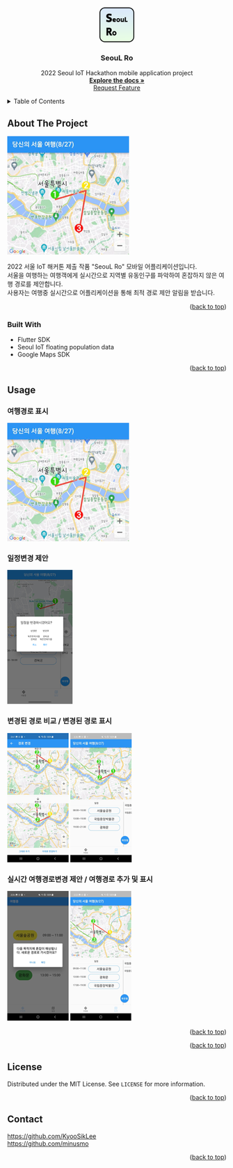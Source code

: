 <!-- Improved compatibility of back to top link: See: https://github.com/othneildrew/Best-README-Template/pull/73 -->
<a name="readme-top"></a>

<!-- PROJECT LOGO -->
<br />
<div align="center">
  <a href="https://github.com/SeoulRo/SeoulRo">
    <img src="readme_assets/team_logo.png" alt="Logo" width="80" height="80">
  </a>

<h3 align="center">SeouL Ro</h3>

  <p align="center">
    2022 Seoul IoT Hackathon mobile application project
    <br />
    <a href="https://github.com/SeoulRo/SeoulRo"><strong>Explore the docs »</strong></a>
    <br />
    <a href="https://github.com/SeoulRo/SeoulRo/issues">Request Feature</a>
  </p>
</div>



<!-- TABLE OF CONTENTS -->
<details>
  <summary>Table of Contents</summary>
  <ol>
    <li>
      <a href="#about-the-project">About The Project</a>
      <ul>
        <li><a href="#built-with">Built With</a></li>
      </ul>
    </li>
    <li><a href="#usage">Usage</a></li>
    <li><a href="#license">License</a></li>
    <li><a href="#contact">Contact</a></li>
  </ol>
</details>



<!-- ABOUT THE PROJECT -->
## About The Project

![서울로](./readme_assets/%EC%97%AC%ED%96%89%EA%B2%BD%EB%A1%9C%ED%91%9C%EC%8B%9C.png)

2022 서울 IoT 해커톤 제출 작품 "SeouL Ro" 모바일 어플리케이션입니다.  
서울을 여행하는 여행객에게 실시간으로 지역별 유동인구를 파악하여 혼잡하지 않은 여행 경로를 제안합니다.  
사용자는 여행중 실시간으로 어플리케이션을 통해 최적 경로 제안 알림을 받습니다.
<p align="right">(<a href="#readme-top">back to top</a>)</p>



### Built With

- Flutter SDK
- Seoul IoT floating population data
- Google Maps SDK

<p align="right">(<a href="#readme-top">back to top</a>)</p>


<!-- USAGE EXAMPLES -->
## Usage
### 여행경로 표시
![여행경로 표시](./readme_assets/여행경로표시.png)  
### 일정변경 제안
![일정변경 제안](./readme_assets/일정변경제안.png)  
### 변경된 경로 비교 / 변경된 경로 표시
![변경된 경로 비교](./readme_assets/%EB%B3%80%EA%B2%BD%EA%B2%BD%EB%A1%9C%EB%B9%84%EA%B5%90.png)
![변경된 경로 표시](./readme_assets/변경된경로표시.png)  
### 실시간 여행경로변경 제안 / 여행경로 추가 및 표시
![실시간 여행경로변경 제안](./readme_assets/실시간여행경로변경제안.png)
![여행경로 추가 및 표시](./readme_assets/여행경로추가및표시.png)  
<p align="right">(<a href="#readme-top">back to top</a>)</p>


<p align="right">(<a href="#readme-top">back to top</a>)</p>

<!-- LICENSE -->
## License

Distributed under the MIT License. See `LICENSE` for more information.

<p align="right">(<a href="#readme-top">back to top</a>)</p>



<!-- CONTACT -->
## Contact
https://github.com/KyooSikLee  
https://github.com/minusmo
<p align="right">(<a href="#readme-top">back to top</a>)</p>

